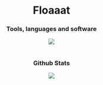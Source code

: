 <h1 align="center">Floaaat</h1>

<h3 align="center">Tools, languages and software</h2>
<div align="center">
    <img src="https://skillicons.dev/icons?i=py,fastapi,rust,html,css,lua,bash,markdown,sqlite,git,github,replit,neovim,vscode,pycharm,arch,ubuntu,raspberrypi&perline=9" />
</div>
<h1></h1>

<h3 align="center">Github Stats</h2>
<div align="center">
    <img src="https://github-readme-stats.vercel.app/api/top-langs/?username=floaaat&layout=compact&title_color=b7bdf8&bg_color=363a4f&text_color=b7bdf8&border_radius=10&border_color=939ab7" />
</div>
